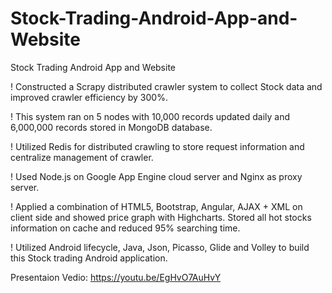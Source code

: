 # Stock-Trading-Android-App-and-Website
Stock Trading Android App and Website

!  Constructed a Scrapy distributed crawler system to collect Stock data and improved crawler efficiency by 300%. 

!  This system ran on 5 nodes with 10,000 records updated daily and 6,000,000 records stored in MongoDB database. 

!  Utilized Redis for distributed crawling to store request information and centralize management of crawler.

!  Used Node.js on Google App Engine cloud server and Nginx as proxy server.

!  Applied a combination of HTML5, Bootstrap, Angular, AJAX + XML on client side and showed price graph with Highcharts. Stored all hot stocks information on cache and reduced 95% searching time.

!  Utilized Android lifecycle, Java, Json, Picasso, Glide and Volley to build this Stock trading Android application.

Presentaion Vedio: https://youtu.be/EgHvO7AuHvY
